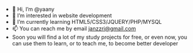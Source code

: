 - 👋 Hi, I’m @yaany
- 👀 I’m interested in website development
- 🌱 I’m currently learning HTML5/CSS3/JQUERY/PHP/MYSQL
- 📫 You can reach me by email janzzri@gmail.com
- Soon you will find a lot of my study projects for free, or even now, you can use them to learn, or to teach me, to become better developer

<!---
yaany/yaany is a ✨ special ✨ repository because its `README.md` (this file) appears on your GitHub profile.
You can click the Preview link to take a look at your changes.
--->
